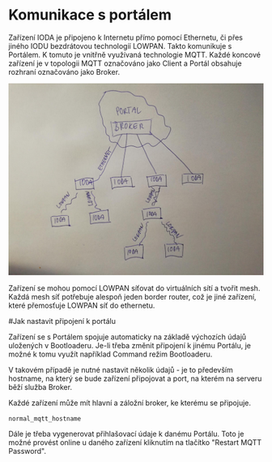 # Komunikace s portálem 

Zařízení IODA je připojeno k Internetu přímo pomocí Ethernetu, či přes jiného IODU bezdrátovou technologíí LOWPAN. Takto komunikuje s Portálem. K tomuto je vnitřně využívaná technologie MQTT. Každé koncové zařízení je v topologii MQTT označováno jako Client a Portál obsahuje rozhraní označováno jako Broker.

![](/assets/IMG_20180318_183038.jpg)

Zařízení se mohou pomocí LOWPAN síťovat do virtuálních sítí a tvořit mesh. Každá mesh síť potřebuje alespoň jeden border router, což je jiné zařízení, které přemosťuje LOWPAN síť do ethernetu.

#Jak nastavit připojení k portálu

Zařízení se s Portálem spojuje automaticky na základě výchozích údajů uložených v Bootloaderu. Je-li třeba změnit připojení k jinému Portálu, je možné k tomu využít například Command režim Bootloaderu.

V takovém případě je nutné nastavit několik údajů - je to především hostname, na který se bude zařízení připojovat a port, na kterém na serveru běží služba Broker.

Každé zařízení může mít hlavní a záložní broker, ke kterému se připojuje.


```
normal_mqtt_hostname
```

Dále je třeba vygenerovat přihlašovací údaje k danému Portálu. Toto je možné provést online u daného zařízení kliknutím na tlačítko "Restart MQTT Password".







